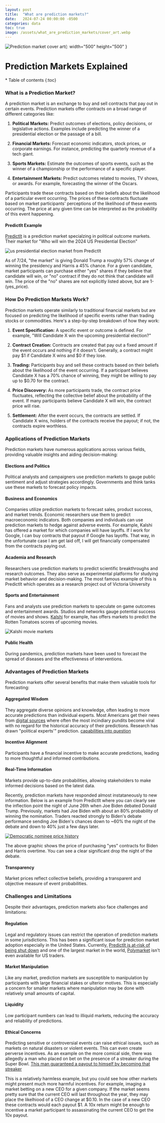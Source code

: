 ```yaml
---
layout: post
title:  "What are prediction markets?"
date:   2024-07-24 00:00:00 -0500
categories: data
toc: true
image: /assets/what_are_prediction_markets/cover_art.webp
---
```


![Prediction market cover art](/assets/what_are_prediction_markets/cover_art.webp){: width="500" height="500" }
<h1> Prediction Markets Explained </h1>
* Table of contents
{:toc}

### What is a Prediction Market?

A prediction market is an exchange to buy and sell contracts that pay out in certain 
events. Prediction markets offer contracts on a broad range of different categories like:

1. **Political Markets:** Predict outcomes of elections, policy decisions, or legislative actions. Examples include predicting the winner of a presidential election or the passage of a bill.

2. **Financial Markets:** Forecast economic indicators, stock prices, or corporate earnings. For instance, predicting the quarterly revenue of a tech giant.

3. **Sports Markets:** Estimate the outcomes of sports events, such as the winner of a championship or the performance of a specific player.

4. **Entertainment Markets:** Predict outcomes related to movies, TV shows, or awards. For example, forecasting the winner of the Oscars.


Participants trade these contracts based on their beliefs about the 
likelihood of a particular event occurring. The prices of these contracts fluctuate 
based on market participants' perceptions of the likelihood of these events occurring. The 
price at any given time can be interpreted as the probability of this event happening.

#### PredictIt Example

[PredictIt](https://www.predictit.org/) is a prediction market specialzing in political outcome markets. Their 
market for "Who will win the 2024 US Presidential Election"

![us presidential election market from PredictIt](/assets/what_are_prediction_markets/predictit_us_presidential_market.webp)

As of 7/24, "the market" is giving Donald Trump a roughly 57% change of winning the 
presidency and Harris a 45% chance. For a given candidate, market participants can purchase
either "yes" shares if they believe that candidate will win, or "no" contract if they do not think
that candidate will win. The price of the "no" shares are not explicitly listed above, but are 1-(yes_price).

### How Do Prediction Markets Work?

Prediction markets operate similarly to traditional financial markets but are focused on predicting the likelihood of specific events rather than trading stocks or commodities. Here's a step-by-step breakdown of how they work:

1. **Event Specification:** A specific event or outcome is defined. For example, "Will Candidate X win the upcoming presidential election?"

2. **Contract Creation:** Contracts are created that pay out a fixed amount if the event occurs and nothing if it doesn't. Generally, a contract might pay $1 if Candidate X wins and $0 if they lose.

3. **Trading:** Participants buy and sell these contracts based on their beliefs about the likelihood of the event occurring. If a participant believes Candidate X has a 70% chance of winning, they might be willing to pay up to $0.70 for the contract.

4. **Price Discovery:** As more participants trade, the contract price fluctuates, reflecting the collective belief about the probability of the event. If many participants believe Candidate X will win, the contract price will rise.

5. **Settlement:** After the event occurs, the contracts are settled. If Candidate X wins, holders of the contracts receive the payout; if not, the contracts expire worthless.

### Applications of Prediction Markets

Prediction markets have numerous applications across various fields, providing valuable insights and aiding decision-making:

#### Elections and Politics
Political analysts and campaigners use prediction markets to gauge public sentiment and adjust strategies accordingly. Governments and think tanks use these markets to forecast policy impacts.

#### Business and Economics
Companies utilize prediction markets to forecast sales, product success, and market trends. Economic 
researchers use them to predict macroeconomic indicators. Both companies and individuals can use 
prediction markets to hedge against adverse events. For example, Kalshi has offered a market for which
companies will have layoffs. If I work for Google, I can buy contracts that payout if Google has layoffs. 
That way, in the unfortunate case I am get laid off, I will get financially compensated from the contracts 
paying out. 

#### Academia and Research
Researchers use prediction markets to predict scientific breakthroughs and research outcomes. 
They also serve as experimental platforms for studying market behavior and decision-making. The most 
famous example of this is PredictIt which operates as a research project out of Victoria University 

#### Sports and Entertainment
Fans and analysts use prediction markets to speculate on game outcomes and entertainment awards. 
Studios and networks gauge potential success of movies and shows. 
[Kalshi](kalshi.com/sign-up/?referral=c9d2b0f1-b339-4878-b61c-65c4e7002b51) for example, has offers markets 
to predict the Rotten Tomatoes scores of upcoming movies.

![Kalshi movie markets](/assets/what_are_prediction_markets/movie_markets.webp)

#### Public Health
During pandemics, prediction markets have been used to forecast the spread of diseases and the effectiveness of interventions.

### Advantages of Prediction Markets

Prediction markets offer several benefits that make them valuable tools for forecasting:

#### Aggregated Wisdom
They aggregate diverse opinions and knowledge, often leading to more accurate predictions than individual experts. Most 
Americans get their news from [digital sources](https://www.pewresearch.org/journalism/fact-sheet/social-media-and-news-fact-sheet/)
where often the most incindiary pundits become viral with no regard for the historical accuracy of their predictions. Research
has drawn "political experts'" prediction. [capabilities into question](https://hbr.org/2015/02/what-research-tells-us-about-making-accurate-predictions) 

#### Incentive Alignment
Participants have a financial incentive to make accurate predictions, leading to more thoughtful and informed contributions. 

#### Real-Time Information
Markets provide up-to-date probabilities, allowing stakeholders to make informed decisions based on the latest data.

Recently, prediction markets have responded almost instataneously to new information. Below is an example
from PredictIt where you can clearly see the inflection point the night of June 26th when Joe Biden debated 
Donald Trump. Previously, markets had Joe Biden with about an 80% probability of winning the nomination. Traders
reacted strongly to Biden's debate performance sending Joe Biden's chances down to ~60% the night of the debate
and down to 40% just a few days later. 

[![Democratic nominee price history](/assets/what_are_prediction_markets/historical_democratic_nomination.webp)](https://www.predictit.org/markets/detail/7057/Who-will-win-the-2024-Democratic-presidential-nomination)

The above graphic shows the price of purchasing "yes" contracts for Biden and Harris overtime. You can see
a clear significant drop the night of the debate.

#### Transparency
Market prices reflect collective beliefs, providing a transparent and objective measure of event probabilities.

### Challenges and Limitations

Despite their advantages, prediction markets also face challenges and limitations:

#### Regulation 
Legal and regulatory issues can restrict the operation of prediction markets in some jurisdictions. This has been 
a significant issue for prediction market adoption especially in the United States. Currently, [PredictIt is at-risk
of being shut down](https://www.predictit.org/platform-announcements) and one of the largest market in the 
world, [Polymarket](https://polymarket.com/) isn't even available for US traders.

#### Market Manipulation
Like any market, prediction markets are susceptible to manipulation by participants with large financial stakes 
or ulterior motives. This is especially a concern for smaller markets where manipulation may be done with relatively small
amounts of capital.

#### Liquidity
Low participant numbers can lead to illiquid markets, reducing the accuracy and reliability of predictions.

#### Ethical Concerns 
Predicting sensitive or controversial events can raise ethical issues, such as markets on natural disasters or violent events. 
This can even create perverse incentives. As an example on the more comical side, there was allegedly a man who
placed on bet on the presence of a streaker during the Super Bowl. [This man guaranteed a payout to himself by becoming
that streaker](https://www.yahoo.com/news/super-bowl-streaker-says-bet-211422994.html)

This is a relatively harmless example, but you could see how other markets might present much more harmful incentives. For
example, imaging a market betting on a new CEO for a given company. If the market seems pretty sure that the current
CEO will last throughout the year, they may place the likelhiood of a CEO change at $0.10. In the case of a new CEO
these contracts would each payout $1. A 10x return might be enough to incentive a market participant to assassinating
the current CEO to get the 10x payout. 

